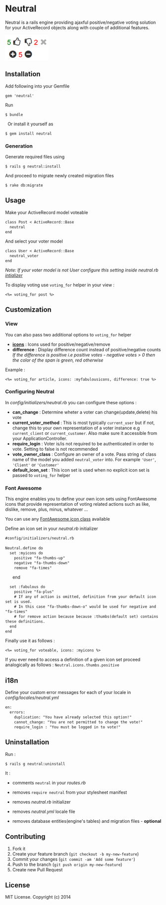 # Neutral

Neutral is a rails engine providing ajaxful positive/negative voting solution for your ActiveRecord objects along with couple of additional features.

![Preview](images/neutral.png)

## Installation

Add following into your Gemfile

    gem 'neutral'

Run

    $ bundle
 
Or install it yourself as

    $ gem install neutral

### Generation

Generate required files using

    $ rails g neutral:install

And proceed to migrate newly created migration files

    $ rake db:migrate

## Usage

Make your ActiveRecord model voteable

    class Post < ActiveRecord::Base
      neutral
    end

And select your voter model

    class User < ActiveRecord::Base
      neutral_voter
    end

*Note: If your voter model is not User configure this setting inside neutral.rb [intializer](https://github.com/petertoth/neutral#configuring-neutral)*

To display voting use `voting_for` helper in your view : 

    <%= voting_for post %>

## Customization

### View

You can also pass two additional options to `voting_for` helper

* **[icons](https://github.com/petertoth/neutral#font-awesome)** : Icons used for positive/negative/remove
* **difference** : Display difference count instead of positive/negative counts
<br>*If the difference is positive i.e positive votes - negative votes > 0 then the color of the span is green, red otherwise*

Example : 

    <%= voting_for article, icons: :myfabulousicons, difference: true %>

### Configuring Neutral

In *config/initializers/neutral.rb* you can configure these options :

* **can_change** : Determine wheter a voter can change(update,delete) his vote
* **current_voter_method** : This is most typically `current_user` but if not, change this to your own representation of a voter instance e.g `current_client` or `current_customer`. Also make sure it accessible from your ApplicationController.
* **require_login** : Voter is/is not required to be authenticated in order to vote. Setting to false is not recommended
* **vote_owner_class** : Configure an owner of a vote. Pass string of class name of the model you added `neutral_voter` into. For example `'User'`, `'Client'` or `'Customer'`
* **default_icon_set** : This icon set is used when no explicit icon set is passed to `voting_for` helper

### Font Awesome

This engine enables you to define your own icon sets using FontAwesome icons that provide representation of voting related actions such as like, dislike, remove, plus, minus, whatever ...

You can use any [FontAwesome icon class](http://fontawesome.io/icons/) available

Define an icon set in your *neutral.rb* initializer

    #config/initializers/neutral.rb

    Neutral.define do
      set :myicons do
        positive "fa-thumbs-up"
        negative "fa-thumbs-down"
        remove "fa-times"
      end
      
      set :fabulous do
        positive "fa-plus"
        # If any of action is omitted, definition from your default icon set is used.
        # In this case "fa-thumbs-down-o" would be used for negative and "fa-times" 
        # for remove action because because :thumbs(default set) contains these definitions.
      end
    end

Finally use it as follows :

    <%= voting_for voteable, icons: :myicons %>

If you ever need to access a definition of a given icon set proceed analogically as follows : `Neutral.icons.thumbs.positive`

## i18n

Define your custom error messages for each of your locale in *config/locales/neutral.yml*

    en:
      errors:
        duplication: "You have already selected this option!"
        cannot_change: "You are not permitted to change the vote!"
        require_login : "You must be logged in to vote!"

## Uninstallation

Run : 

    $ rails g neutral:uninstall

It :

* comments `neutral` in your *routes.rb*

* removes `require neutral` from your stylesheet manifest

* removes *neutral.rb* initializer
* removes *neutral.yml* locale file
* removes database entities(engine's tables) and migration files - **optional**

## Contributing

1. Fork it
2. Create your feature branch (`git checkout -b my-new-feature`)
3. Commit your changes (`git commit -am 'Add some feature'`)
4. Push to the branch (`git push origin my-new-feature`)
5. Create new Pull Request

## License
MIT License. Copyright (c) 2014
